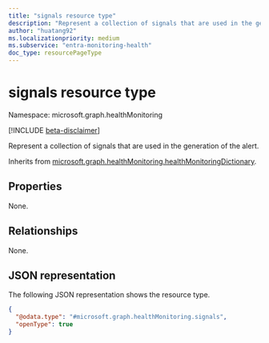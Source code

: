 ```yaml
---
title: "signals resource type"
description: "Represent a collection of signals that are used in the generation of the alert."
author: "huatang92"
ms.localizationpriority: medium
ms.subservice: "entra-monitoring-health"
doc_type: resourcePageType
---
```


# signals resource type

Namespace: microsoft.graph.healthMonitoring

[!INCLUDE [beta-disclaimer](../../includes/beta-disclaimer.md)]

Represent a collection of signals that are used in the generation of the alert.


Inherits from [microsoft.graph.healthMonitoring.healthMonitoringDictionary](../resources/healthmonitoring-healthmonitoringdictionary.md).

## Properties

None.

## Relationships
None.

## JSON representation
The following JSON representation shows the resource type.
<!-- {
  "blockType": "resource",
  "@odata.type": "microsoft.graph.healthMonitoring.signals"
}
-->
``` json
{
  "@odata.type": "#microsoft.graph.healthMonitoring.signals",
  "openType": true
}
```

